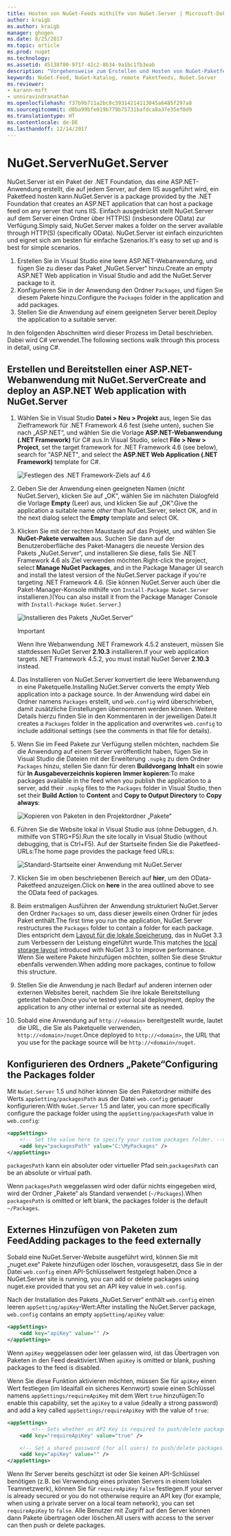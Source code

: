 ```yaml
---
title: Hosten von NuGet-Feeds mithilfe von NuGet.Server | Microsoft-Dokumentation
author: kraigb
ms.author: kraigb
manager: ghogen
ms.date: 8/25/2017
ms.topic: article
ms.prod: nuget
ms.technology: 
ms.assetid: 45138f80-9717-42c2-8b34-9a1bc1fb3eab
description: "Vorgehensweise zum Erstellen und Hosten von NuGet-Paketfeeds auf einem Server mit IIS mithilfe von NuGet.Server sowie zum Verfügbarmachen von Paketen via HTTP und OData."
keywords: NuGet-Feed, NuGet-Katalog, remote Paketfeeds, NuGet.Server
ms.reviewer:
- karann-msft
- unniravindranathan
ms.openlocfilehash: f37b9b711a2bc8c39314214113045a6485f297a8
ms.sourcegitcommit: d0ba99bfe019b779b75731bafdca8a37e35ef0d9
ms.translationtype: HT
ms.contentlocale: de-DE
ms.lasthandoff: 12/14/2017
---
```

# <a name="nugetserver"></a><span data-ttu-id="2bcda-104">NuGet.Server</span><span class="sxs-lookup"><span data-stu-id="2bcda-104">NuGet.Server</span></span>

<span data-ttu-id="2bcda-105">NuGet.Server ist ein Paket der .NET Foundation, das eine ASP.NET-Anwendung erstellt, die auf jedem Server, auf dem IIS ausgeführt wird, ein Paketfeed hosten kann.</span><span class="sxs-lookup"><span data-stu-id="2bcda-105">NuGet.Server is a package provided by the .NET Foundation that creates an ASP.NET application that can host a package feed on any server that runs IIS.</span></span> <span data-ttu-id="2bcda-106">Einfach ausgedrückt stellt NuGet.Server auf dem Server einen Ordner über HTTP(S) (insbesondere OData) zur Verfügung.</span><span class="sxs-lookup"><span data-stu-id="2bcda-106">Simply said, NuGet.Server makes a folder on the server available through HTTP(S) (specifically OData).</span></span> <span data-ttu-id="2bcda-107">NuGet.Server ist einfach einzurichten und eignet sich am besten für einfache Szenarios.</span><span class="sxs-lookup"><span data-stu-id="2bcda-107">It's easy to set up and is best for simple scenarios.</span></span>

1. <span data-ttu-id="2bcda-108">Erstellen Sie in Visual Studio eine leere ASP.NET-Webanwendung, und fügen Sie zu dieser das Paket „NuGet.Server“ hinzu.</span><span class="sxs-lookup"><span data-stu-id="2bcda-108">Create an empty ASP.NET Web application in Visual Studio and add the NuGet.Server package to it.</span></span>
1. <span data-ttu-id="2bcda-109">Konfigurieren Sie in der Anwendung den Ordner `Packages`, und fügen Sie diesem Pakete hinzu.</span><span class="sxs-lookup"><span data-stu-id="2bcda-109">Configure the `Packages` folder in the application and add packages.</span></span>
1. <span data-ttu-id="2bcda-110">Stellen Sie die Anwendung auf einem geeigneten Server bereit.</span><span class="sxs-lookup"><span data-stu-id="2bcda-110">Deploy the application to a suitable server.</span></span>

<span data-ttu-id="2bcda-111">In den folgenden Abschnitten wird dieser Prozess im Detail beschrieben. Dabei wird C# verwendet.</span><span class="sxs-lookup"><span data-stu-id="2bcda-111">The following sections walk through this process in detail, using C#.</span></span>

## <a name="create-and-deploy-an-aspnet-web-application-with-nugetserver"></a><span data-ttu-id="2bcda-112">Erstellen und Bereitstellen einer ASP.NET-Webanwendung mit NuGet.Server</span><span class="sxs-lookup"><span data-stu-id="2bcda-112">Create and deploy an ASP.NET Web application with NuGet.Server</span></span>

1. <span data-ttu-id="2bcda-113">Wählen Sie in Visual Studio **Datei > Neu > Projekt** aus, legen Sie das Zielframework für .NET Framework 4.6 fest (siehe unten), suchen Sie nach „ASP.NET“, und wählen Sie die Vorlage **ASP.NET-Webanwendung (.NET Framework)** für C# aus.</span><span class="sxs-lookup"><span data-stu-id="2bcda-113">In Visual Studio, select **File > New > Project**, set the target framework for .NET Framework 4.6 (see below), search for "ASP.NET", and select the **ASP.NET Web Application (.NET Framework)** template for C#.</span></span>

    ![Festlegen des .NET Framework-Ziels auf 4.6](media/Hosting_01-NuGet.Server-Set4.6.png)

1. <span data-ttu-id="2bcda-115">Geben Sie der Anwendung einen geeigneten Namen (*nicht* NuGet.Server), klicken Sie auf „OK“, wählen Sie im nächsten Dialogfeld die Vorlage **Empty** (Leer) aus, und klicken Sie auf „OK“.</span><span class="sxs-lookup"><span data-stu-id="2bcda-115">Give the application a suitable name *other* than NuGet.Server, select OK, and in the next dialog select the **Empty** template and select OK.</span></span>

1. <span data-ttu-id="2bcda-116">Klicken Sie mit der rechten Maustaste auf das Projekt, und wählen Sie **NuGet-Pakete verwalten** aus. Suchen Sie dann auf der Benutzeroberfläche des Paket-Managers die neueste Version des Pakets „NuGet.Server“, und installieren Sie diese, falls Sie .NET Framework 4.6 als Ziel verwenden möchten.</span><span class="sxs-lookup"><span data-stu-id="2bcda-116">Right-click the project, select **Manage NuGet Packages**, and in the Package Manager UI search and install the latest version of the NuGet.Server package if you're targeting .NET Framework 4.6.</span></span> <span data-ttu-id="2bcda-117">(Sie können NuGet.Server auch über die Paket-Manager-Konsole mithilfe von `Install-Package NuGet.Server` installieren.)</span><span class="sxs-lookup"><span data-stu-id="2bcda-117">(You can also install it from the Package Manager Console with `Install-Package NuGet.Server`.)</span></span>

    ![Installieren des Pakets „NuGet.Server“](media/Hosting_02-NuGet.Server-Package.png)

    > [!Important]
    > <span data-ttu-id="2bcda-119">Wenn Ihre Webanwendung .NET Framework 4.5.2 ansteuert, müssen Sie stattdessen NuGet Server **2.10.3** installieren.</span><span class="sxs-lookup"><span data-stu-id="2bcda-119">If your web application targets .NET Framework 4.5.2, you must install NuGet Server **2.10.3** instead.</span></span>

1. <span data-ttu-id="2bcda-120">Das Installieren von NuGet.Server konvertiert die leere Webanwendung in eine Paketquelle.</span><span class="sxs-lookup"><span data-stu-id="2bcda-120">Installing NuGet.Server converts the empty Web application into a package source.</span></span> <span data-ttu-id="2bcda-121">In der Anwendung wird dabei ein Ordner namens `Packages` erstellt, und `web.config` wird überschrieben, damit zusätzliche Einstellungen übernommen werden können. Weitere Details hierzu finden Sie in den Kommentaren in der jeweiligen Datei.</span><span class="sxs-lookup"><span data-stu-id="2bcda-121">It creates a `Packages` folder in the application and overwrites `web.config` to include additional settings (see the comments in that file for details).</span></span>

1. <span data-ttu-id="2bcda-122">Wenn Sie im Feed Pakete zur Verfügung stellen möchten, nachdem Sie die Anwendung auf einem Server veröffentlicht haben, fügen Sie in Visual Studio die Dateien mit der Erweiterung `.nupkg` zu dem Ordner `Packages` hinzu, stellen Sie dann für deren **Buildvorgang** **Inhalt** ein sowie für **In Ausgabeverzeichnis kopieren** **Immer kopieren**:</span><span class="sxs-lookup"><span data-stu-id="2bcda-122">To make packages available in the feed when you publish the application to a server, add their `.nupkg` files to the `Packages` folder in Visual Studio, then set their **Build Action** to **Content** and **Copy to Output Directory** to **Copy always**:</span></span>

    ![Kopieren von Paketen in den Projektordner „Pakete“](media/Hosting_03-NuGet.Server-Package-Folder.png)

1. <span data-ttu-id="2bcda-124">Führen Sie die Website lokal in Visual Studio aus (ohne Debuggen, d.h. mithilfe von STRG+F5).</span><span class="sxs-lookup"><span data-stu-id="2bcda-124">Run the site locally in Visual Studio (without debugging, that is Ctrl+F5).</span></span> <span data-ttu-id="2bcda-125">Auf der Startseite finden Sie die Paketfeed-URLs:</span><span class="sxs-lookup"><span data-stu-id="2bcda-125">The home page provides the package feed URLs:</span></span>

    ![Standard-Startseite einer Anwendung mit NuGet.Server](media/Hosting_04-NuGet.Server-FeedHomePage.png)

1. <span data-ttu-id="2bcda-127">Klicken Sie im oben beschriebenen Bereich auf **hier**, um den OData-Paketfeed anzuzeigen.</span><span class="sxs-lookup"><span data-stu-id="2bcda-127">Click on **here** in the area outlined above to see the OData feed of packages.</span></span>

1. <span data-ttu-id="2bcda-128">Beim erstmaligen Ausführen der Anwendung strukturiert NuGet.Server den Ordner `Packages` so um, dass dieser jeweils einen Ordner für jedes Paket enthält.</span><span class="sxs-lookup"><span data-stu-id="2bcda-128">The first time you run the application, NuGet.Server restructures the `Packages` folder to contain a folder for each package.</span></span> <span data-ttu-id="2bcda-129">Dies entspricht dem [Layout für die lokale Speicherung](http://blog.nuget.org/20151118/nuget-3.3.html#folder-based-repository-commands), das in NuGet 3.3 zum Verbessern der Leistung eingeführt wurde.</span><span class="sxs-lookup"><span data-stu-id="2bcda-129">This matches the [local storage layout](http://blog.nuget.org/20151118/nuget-3.3.html#folder-based-repository-commands) introduced with NuGet 3.3 to improve performance.</span></span> <span data-ttu-id="2bcda-130">Wenn Sie weitere Pakete hinzufügen möchten, sollten Sie diese Struktur ebenfalls verwenden.</span><span class="sxs-lookup"><span data-stu-id="2bcda-130">When adding more packages, continue to follow this structure.</span></span>

1. <span data-ttu-id="2bcda-131">Stellen Sie die Anwendung je nach Bedarf auf anderen internen oder externen Websites bereit, nachdem Sie ihre lokale Bereitstellung getestet haben.</span><span class="sxs-lookup"><span data-stu-id="2bcda-131">Once you've tested your local deployment, deploy the application to any other internal or external site as needed.</span></span>
1. <span data-ttu-id="2bcda-132">Sobald eine Anwendung auf `http://<domain>` bereitgestellt wurde, lautet die URL, die Sie als Paketquelle verwenden, `http://<domain>/nuget`.</span><span class="sxs-lookup"><span data-stu-id="2bcda-132">Once deployed to `http://<domain>`, the URL that you use for the package source will be `http://<domain>/nuget`.</span></span>

## <a name="configuring-the-packages-folder"></a><span data-ttu-id="2bcda-133">Konfigurieren des Ordners „Pakete“</span><span class="sxs-lookup"><span data-stu-id="2bcda-133">Configuring the Packages folder</span></span>

<span data-ttu-id="2bcda-134">Mit `NuGet.Server` 1.5 und höher können Sie den Paketordner mithilfe des Werts `appSetting/packagesPath` aus der Datei `web.config` genauer konfigurieren:</span><span class="sxs-lookup"><span data-stu-id="2bcda-134">With `NuGet.Server` 1.5 and later, you can more specifically configure the package folder using the `appSetting/packagesPath` value in `web.config`:</span></span>

```xml
<appSettings>
    <!-- Set the value here to specify your custom packages folder. -->
    <add key="packagesPath" value="C:\MyPackages" />
</appSettings>
```

<span data-ttu-id="2bcda-135">`packagesPath` kann ein absoluter oder virtueller Pfad sein.</span><span class="sxs-lookup"><span data-stu-id="2bcda-135">`packagesPath` can be an absolute or virtual path.</span></span>

<span data-ttu-id="2bcda-136">Wenn `packagesPath` weggelassen wird oder dafür nichts eingegeben wird, wird der Ordner „Pakete“ als Standard verwendet (`~/Packages`).</span><span class="sxs-lookup"><span data-stu-id="2bcda-136">When `packagesPath` is omitted or left blank, the packages folder is the default `~/Packages`.</span></span>

## <a name="adding-packages-to-the-feed-externally"></a><span data-ttu-id="2bcda-137">Externes Hinzufügen von Paketen zum Feed</span><span class="sxs-lookup"><span data-stu-id="2bcda-137">Adding packages to the feed externally</span></span>

<span data-ttu-id="2bcda-138">Sobald eine NuGet.Server-Website ausgeführt wird, können Sie mit „nuget.exe“ Pakete hinzufügen oder löschen, vorausgesetzt, dass Sie in der Datei `web.config` einen API-Schlüsselwert festgelegt haben.</span><span class="sxs-lookup"><span data-stu-id="2bcda-138">Once a NuGet.Server site is running, you can add or delete packages using nuget.exe provided that you set an API key value in `web.config`.</span></span>

<span data-ttu-id="2bcda-139">Nach der Installation des Pakets „NuGet.Server“ enthält `web.config` einen leeren `appSetting/apiKey`-Wert:</span><span class="sxs-lookup"><span data-stu-id="2bcda-139">After installing the NuGet.Server package, `web.config` contains an empty `appSetting/apiKey` value:</span></span>

```xml
<appSettings>
    <add key="apiKey" value="" />
</appSettings>
```

<span data-ttu-id="2bcda-140">Wenn `apiKey` weggelassen oder leer gelassen wird, ist das Übertragen von Paketen in den Feed deaktiviert.</span><span class="sxs-lookup"><span data-stu-id="2bcda-140">When `apiKey` is omitted or blank, pushing packages to the feed is disabled.</span></span>

<span data-ttu-id="2bcda-141">Wenn Sie diese Funktion aktivieren möchten, müssen Sie für `apiKey` einen Wert festlegen (im Idealfall ein sicheres Kennwort) sowie einen Schlüssel namens `appSettings/requireApiKey` mit dem Wert `true` hinzufügen:</span><span class="sxs-lookup"><span data-stu-id="2bcda-141">To enable this capability, set the `apiKey` to a value (ideally a strong password) and add a key called `appSettings/requireApiKey` with the value of `true`:</span></span>

```xml
<appSettings>
        <!-- Sets whether an API Key is required to push/delete packages -->
    <add key="requireApiKey" value="true" />

    <!-- Set a shared password (for all users) to push/delete packages -->
    <add key="apiKey" value="" />
</appSettings>
```

<span data-ttu-id="2bcda-142">Wenn Ihr Server bereits geschützt ist oder Sie keinen API-Schlüssel benötigen (z.B. bei Verwendung eines privaten Servers in einem lokalen Teamnetzwerk), können Sie für `requireApiKey` `false` festlegen.</span><span class="sxs-lookup"><span data-stu-id="2bcda-142">If your server is already secured or you do not otherwise require an API key (for example, when using a private server on a local team network), you can set `requireApiKey` to `false`.</span></span> <span data-ttu-id="2bcda-143">Alle Benutzer mit Zugriff auf den Server können dann Pakete übertragen oder löschen.</span><span class="sxs-lookup"><span data-stu-id="2bcda-143">All users with access to the server can then push or delete packages.</span></span>
